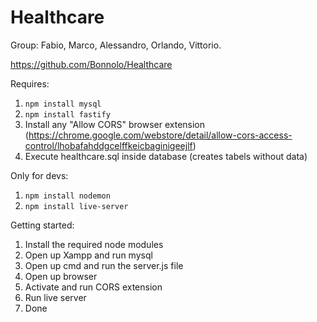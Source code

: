 # Healthcare

Group:
Fabio, Marco, Alessandro, Orlando, Vittorio.

https://github.com/Bonnolo/Healthcare

Requires:

1. `npm install mysql`
2. `npm install fastify`
3. Install any "Allow CORS" browser extension (https://chrome.google.com/webstore/detail/allow-cors-access-control/lhobafahddgcelffkeicbaginigeejlf)
4. Execute healthcare.sql inside database (creates tabels without data)

Only for devs:

1. `npm install nodemon`
2. `npm install live-server`

Getting started:

1. Install the required node modules
2. Open up Xampp and run mysql
3. Open up cmd and run the server.js file
4. Open up browser
5. Activate and run CORS extension
6. Run live server
7. Done
